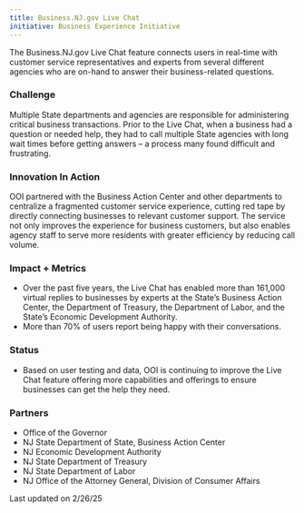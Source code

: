 ```yaml
---
title: Business.NJ.gov Live Chat
initiative: Business Experience Initiative
---
```


The Business.NJ.gov Live Chat feature connects users in real-time with customer service representatives and experts from several different agencies who are on-hand to answer their business-related questions.

### Challenge

Multiple State departments and agencies are responsible for administering critical business transactions. Prior to the Live Chat, when a business had a question or needed help, they had to call multiple State agencies with long wait times before getting answers – a process many found difficult and frustrating.

### Innovation In Action

OOI partnered with the Business Action Center and other departments to centralize a fragmented customer service experience, cutting red tape by directly connecting businesses to relevant customer support. The service not only improves the experience for business customers, but also enables agency staff to serve more residents with greater efficiency by reducing call volume.

### Impact \+ Metrics

* Over the past five years, the Live Chat has enabled more than 161,000 virtual replies to businesses by experts at the State’s Business Action Center, the Department of Treasury, the Department of Labor, and the State’s Economic Development Authority.  
* More than 70% of users report being happy with their conversations.

### Status

* Based on user testing and data, OOI is continuing to improve the Live Chat feature offering more capabilities and offerings to ensure businesses can get the help they need.

### Partners

* Office of the Governor  
* NJ State Department of State, Business Action Center  
* NJ Economic Development Authority  
* NJ State Department of Treasury  
* NJ State Department of Labor  
* NJ Office of the Attorney General, Division of Consumer Affairs

Last updated on 2/26/25
